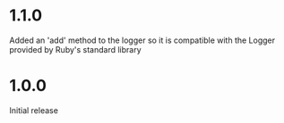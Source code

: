 # 1.1.0
Added an 'add' method to the logger so it is compatible with the Logger
provided by Ruby's standard library

# 1.0.0
Initial release
